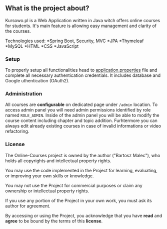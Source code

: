 ## What is the project about?
Kursowo.pl is a Web Application written in Java witch offers online courses for students.
It's main feature is allowing easy management and clarity of the courses.

Technologies used:
*Spring Boot, Security, MVC
*JPA
*Thymeleaf
*MySQL
*HTML
*CSS
*JavaScript

### Setup

To properly setup all functionalities head to [application.properties](src/main/resources) file and complete all necessary authentication credentials.
It includes database and Google uthentication (OAuth2).

### Administration 
All courses are **configurable** on dedicated page under `/admin` location. To access admin panel you will need admin permissions identified by role named `ROLE_ADMIN`.
Inside of the admin panel you will be able to modify the course content including chapter and topic addition. 
Furhtermore you can always edit already existing courses in case of invalid informations or video refactoring.

### 


### License
The Online-Courses project is owned by the author ("Bartosz Malec"), who holds all copyrights and intellectual property rights.

You may use the code implemented in the Project for learning, evaluating, or improving your own skills or knowledge. 

You may not use the Project for commercial purposes or claim any ownership or intellectual property rights.

If you use any portion of the Project in your own work, you must ask its author for agreement.

By accessing or using the Project, you acknowledge that you have **read** and **agree** to be bound by the terms of this **license**.
